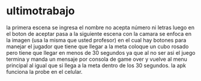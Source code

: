 # ultimotrabajo 
la primera escena se ingresa el nombre no acepta número ni letras luego en el boton de aceptar 
pasa a la siguiente escena con la camara se enfoca en la imagen (usa la misma que usted profesor)
en el cual hay botones para manejar el jugador que tiene  que llegar a la meta coloque un cubo rosado 
pero tiene que llegar en menos de 30 segundos ya que al no ser asi el juego termina y manda un mensaje 
por consola de game over y vuelve al menu principal al igual que si llega a la meta dentro de los 30 segundos.
la apk funciona la probe en el celular.
